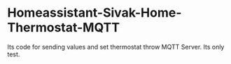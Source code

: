 # Homeassistant-Sivak-Home-Thermostat-MQTT
Its code for sending values and set thermostat throw MQTT Server. Its only test.
